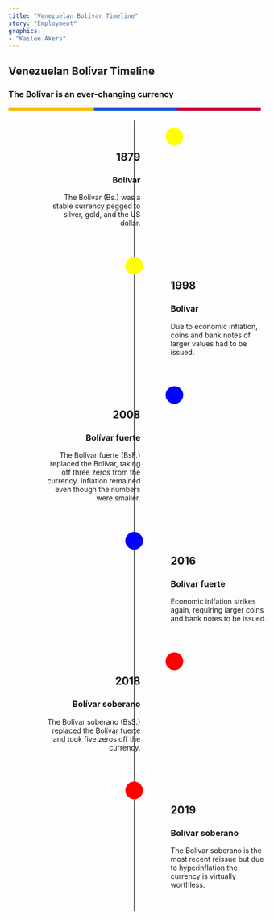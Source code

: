 ```yaml
---
title: "Venezuelan Bolívar Timeline"
story: "Employment"
graphics:
- "Kailee Akers"
---
```

<style>
.timeline {
  position: relative;
  max-width: 1200px;
  margin: 0 auto;
}
.timeline::after {
  content: '';
  position: absolute;
  width: 1px;
  background-color: #000;
  top: 0;
  bottom: 0;
  left: 50%;
  margin-left: -3px;
}
.bolivar {
  padding: 10px 40px;
  position: relative;
  background-color: inherit;
  width: 50%;
}
.bolivar::after {
  content: '';
  position: absolute;
  width: 35px;
  height: 35px;
  right: -15px;
  top: 15px;
  border-radius: 50%;
  z-index: 1;
}
.yellow::after {
    background-color: yellow;
}
.red::after {
    background-color: red;
}
.blue::after {
    background-color: blue;
}
.left {
  left: 0;
  text-align:right;
}
.right {
  left: 50%;
  text-align:left;
}
.right::after {
  left: -20px;
}
.timeline-content {
  padding: 20px 30px;
  position: relative;
  border-radius: 6px;
}
@media screen and (max-width: 600px) {
  .timeline::after {
    left: 31px;
  }
  .bolivar {
    width: 100%;
    padding-left: 70px;
    padding-right: 25px;
  }
  .bolivar::before {
    left: 60px;
    border: medium solid white;
    border-width: 10px 10px 10px 0;
    border-color: transparent white transparent transparent;
  }
  .left::after, .right::after {
    left: 15px;
  }
  .right {
    left: 0%;
  }
  .left {
    text-align:left;
  }
}
</style>

<section>
  <h2 class="interactive__title">Venezuelan Bolívar Timeline</h2>
  <h3>The Bolívar is an ever-changing currency</h3>
  <svg xmlns="http://www.w3.org/2000/svg" xmlns:xlink="http://www.w3.org/1999/xlink" version="1.1" class="ybr-line" x="0px" y="0px" viewBox="0 0 192 10" xml:space="preserve" preserveAspectRatio="none" style="opacity: 1;">
    <g>
      <line class="ybr-section" fill="none" stroke="#fbbc00" stroke-miterlimit="10" stroke-width="2" x1="0" y1="1.5" x2="64.993" y2="1.5"></line>
    </g>
    <g>
      <line class="ybr-section" fill="none" stroke="#1457D3" stroke-miterlimit="10" stroke-width="2" x1="64.718" y1="1.5" x2="128.058" y2="1.5"></line>
    </g>
    <g>
      <line class="ybr-section" fill="none" stroke="#C70032" stroke-miterlimit="10" stroke-width="2" x1="127.507" y1="1.5" x2="190.847" y2="1.5"></line>
    </g>
  </svg>

<!-- Beginning of Timeline -->
<div class="timeline">
  <div class="bolivar left yellow">
    <div class="timeline-content">
      <h2>1879</h2>
      <h3>Bolívar</h3>
      <p>The Bolívar (Bs.) was a stable currency pegged to silver, gold, and the US dollar.</p>
    </div>
  </div>
  <div class="bolivar right yellow">
    <div class="timeline-content">
      <h2>1998</h2>
      <h3>Bolívar</h3>
      <p>Due to economic inflation, coins and bank notes of larger values had to be issued.</p>
    </div>
  </div>
  <div class="bolivar left blue">
    <div class="timeline-content">
      <h2>2008</h2>
      <h3>Bolívar fuerte</h3>
      <p>The Bolívar fuerte (BsF.) replaced the Bolívar, taking off three zeros from the currency.  Inflation remained even though the numbers were smaller.</p>
    </div>
  </div>
  <div class="bolivar right blue">
    <div class="timeline-content">
      <h2>2016</h2>
      <h3>Bolívar fuerte</h3>
      <p>Economic inlfation strikes again, requiring larger coins and bank notes to be issued.</p>
    </div>
  </div>
  <div class="bolivar left red">
    <div class="timeline-content">
      <h2>2018</h2>
      <h3>Bolívar soberano</h3>
      <p>The Bolívar soberano (BsS.) replaced the Bolívar fuerte and took five zeros off the currency. </p>
    </div>
  </div>
  <div class="bolivar right red">
    <div class="timeline-content">
      <h2>2019</h2>
      <h3>Bolívar soberano</h3>
      <p>The Bolívar soberano is the most recent reissue but due to hyperinflation the currency is virtually worthless.</p>
    </div>
  </div>
</div>
</section>
